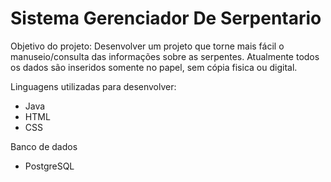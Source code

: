# Sistema Gerenciador De Serpentario

Objetivo do projeto: Desenvolver um projeto que torne mais fácil o manuseio/consulta das informações sobre as serpentes. Atualmente todos os dados são inseridos somente no papel, sem cópia fisica ou digital.

Linguagens utilizadas para desenvolver:
  * Java
  * HTML
  * CSS
  
  Banco de dados
   * PostgreSQL
   
    
  
